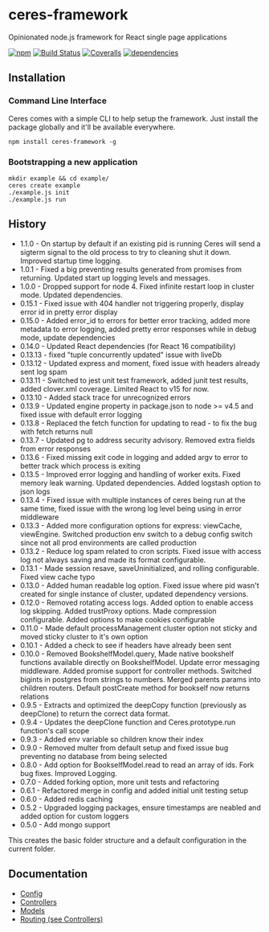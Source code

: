 # ceres-framework

Opinionated node.js framework for React single page applications

[![npm](https://img.shields.io/npm/v/ceres-framework.svg?maxAge=2592000)](https://www.npmjs.com/package/ceres-framework)
[![Build Status](http://img.shields.io/travis/ship-components/ceres-framework/master.svg?style=flat)](https://travis-ci.org/ship-components/ceres-framework)
[![Coveralls](https://img.shields.io/coveralls/ship-components/ceres-framework.svg)](https://coveralls.io/github/ship-components/ceres-framework)
[![dependencies](https://img.shields.io/david/ship-components/ceres-framework.svg?style=flat)](https://david-dm.org/ship-components/ceres-framework)

## Installation

### Command Line Interface

Ceres comes with a simple CLI to help setup the framework. Just install the package globally and it'll be available everywhere.

```shell
npm install ceres-framework -g
```

### Bootstrapping a new application

```shell
mkdir example && cd example/
ceres create example
./example.js init
./example.js run
```

## History

* 1.1.0 - On startup by default if an existing pid is running Ceres will send a sigterm signal to the old process to try to cleaning shut it down. Improved startup time logging.
* 1.0.1 - Fixed a big preventing results generated from promises from returning. Updated start up logging levels and messages.
* 1.0.0 - Dropped support for node 4. Fixed infinite restart loop in cluster mode. Updated dependencies.
* 0.15.1 - Fixed issue with 404 handler not triggering properly, display error id in pretty error display
* 0.15.0 - Added error_id to errors for better error tracking, added more metadata to error logging, added pretty error responses while in debug mode, update dependencies
* 0.14.0 - Updated React dependencies (for React 16 compatibility)
* 0.13.13 - fixed "tuple concurrently updated" issue with liveDb
* 0.13.12 - Updated express and moment, fixed issue with headers already sent log spam
* 0.13.11 - Switched to jest unit test framework, added junit test results, added clover.xml coverage. Limited React to v15 for now.
* 0.13.10 - Added stack trace for unrecognized errors
* 0.13.9 - Updated engine property in package.json to node >= v4.5 and fixed issue with default error logging
* 0.13.8 - Replaced the fetch function for updating to read - to fix the bug with fetch returns null
* 0.13.7 - Updated pg to address security advisory. Removed extra fields from error responses
* 0.13.6 - Fixed missing exit code in logging and added argv to error to better track which process is exiting
* 0.13.5 - Improved error logging and handling of worker exits. Fixed memory leak warning. Updated dependencies. Added logstash option to json logs
* 0.13.4 - Fixed issue with multiple instances of ceres being run at the same time, fixed issue with the wrong log level being using in error middleware
* 0.13.3 - Added more configuration options for express: viewCache, viewEngine. Switched production env switch to a debug config switch since not all prod environments are called production
* 0.13.2 - Reduce log spam related to cron scripts. Fixed issue with access log not always saving and made its format configurable.
* 0.13.1 - Made session resave, saveUninitialized, and rolling configurable. Fixed view cache typo
* 0.13.0 - Added human readable log option. Fixed issue where pid wasn't created for single instance of cluster, updated dependency versions.
* 0.12.0 - Removed rotating access logs. Added option to enable access log skipping. Added trustProxy options. Made compression configurable. Added options to make cookies configurable
* 0.11.0 - Made default processManagement cluster option not sticky and moved sticky cluster to it's own option
* 0.10.1 - Added a check to see if headers have already been sent
* 0.10.0 - Removed BookshelfModel.query, Made native bookshelf functions available directly on BookshelfModel. Update error messaging middleware. Added promise support for controller methods. Switched bigints in postgres from strings to numbers. Merged parents params into children routers. Default postCreate method for bookself now returns relations
* 0.9.5 - Extracts and optimized the deepCopy function (previously as deepClone) to return the correct data format.
* 0.9.4 - Updates the deepClone function and Ceres.prototype.run function's call scope
* 0.9.3 - Added env variable so children know their index
* 0.9.0 - Removed multer from default setup and fixed issue bug preventing no database from being selected
* 0.8.0 - Add option for BookselfModel.read to read an array of ids. Fork bug fixes. Improved Logging.
* 0.7.0 - Added forking option, more unit tests and refactoring
* 0.6.1 - Refactored merge in config and added initial unit testing setup
* 0.6.0 - Added redis caching
* 0.5.2 - Upgraded logging packages, ensure timestamps are neabled and added option for custom loggers
* 0.5.0 - Add mongo support

This creates the basic folder structure and a default configuration in the current folder.

## Documentation

* [Config](docs/config.md)
* [Controllers](docs/controllers.md)
* [Models](docs/models.md)
* [Routing (see Controllers)](docs/controllers.md)
